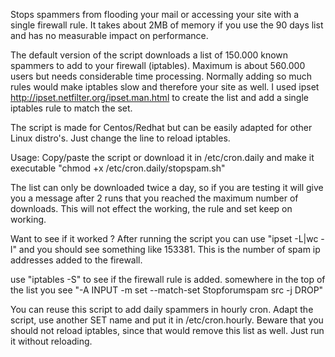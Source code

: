 Stops spammers from flooding your mail or accessing your site with a single firewall rule. It takes about 2MB of memory if you use the 90 days list and has no measurable impact on performance. 

The default version of the script downloads a list of 150.000 known spammers to add to your firewall (iptables). Maximum is about 560.000 users but needs considerable time processing. Normally adding so much rules would make iptables slow and therefore your site as well. I used ipset http://ipset.netfilter.org/ipset.man.html to create the list and add a single iptables rule to match the set. 

The script is made for Centos/Redhat but can be easily adapted for other Linux distro's. Just change the line to reload iptables. 

Usage:
Copy/paste the script or download it in /etc/cron.daily and make it executable "chmod +x /etc/cron.daily/stopspam.sh"

The list can only be downloaded twice a day, so if you are testing it will  give you a message after 2 runs that you reached the maximum number of downloads. This will not effect the working, the rule and set keep on working. 

Want to see if it worked ?
After running the script you can use "ipset -L|wc -l" and you should see something like 153381. This is the number of spam ip addresses added to the firewall.

use "iptables -S" to see if the firewall rule is added. somewhere in the top of the list you see "-A INPUT -m set --match-set Stopforumspam src -j DROP" 

You can reuse this script to add daily spammers in hourly cron. Adapt the script, use another SET name and put it in /etc/cron.hourly.
Beware that you should not reload iptables, since that would remove this list as well. Just run it without reloading. 
